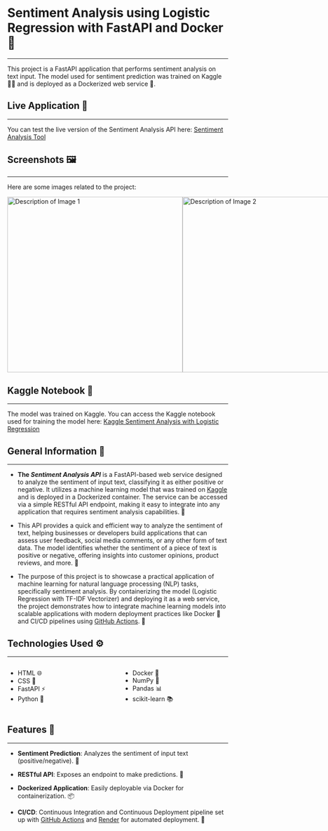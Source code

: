 <h1>Sentiment Analysis using Logistic Regression with FastAPI and Docker 🚀</h1>
<hr>
<p>This project is a FastAPI application that performs sentiment analysis on text input. The model used for sentiment prediction was trained on Kaggle 🧑‍💻 and is deployed as a Dockerized web service 🐳.</p>

<h2>Live Application 🔗</h2>
<hr>
<p>You can test the live version of the Sentiment Analysis API here: <a href="https://sentimentanalysiswithfastapianddocker.onrender.com/" target="_blank">Sentiment Analysis Tool</a></p>

<h2>Screenshots 🖼️</h2>
<hr>
<p>Here are some images related to the project:</p>

<div style="display: flex; justify-content: space-between;">
    <!-- Image Block 1 -->
    <div>
        <img src="https://i.imgur.com/HKZJ1wY.png" alt="Description of Image 1" width="400">
    </div>
    <div>
        <img src="https://i.imgur.com/SqP4aP7.png" alt="Description of Image 2" width="400">
    </div>
</div>

<h2>Kaggle Notebook 📒</h2>
<hr>
<p>The model was trained on Kaggle. You can access the Kaggle notebook used for training the model here: <a href="https://www.kaggle.com/code/monishar729735/sentiment-analysis-with-logistic-regression" target="_blank">Kaggle Sentiment Analysis with Logistic Regression</a></p>

<h2>General Information 📘</h2>
<hr>
<ul>
    <li><strong>The <i>Sentiment Analysis API</i></strong> is a FastAPI-based web service designed to analyze the sentiment of input text, classifying it as either positive or negative. It utilizes a machine learning model that was trained on <a href="https://www.kaggle.com" target="_blank">Kaggle</a> and is deployed in a Dockerized container. The service can be accessed via a simple RESTful API endpoint, making it easy to integrate into any application that requires sentiment analysis capabilities. 🧠</li>
</ul>
<ul>
    <li>This API provides a quick and efficient way to analyze the sentiment of text, helping businesses or developers build applications that can assess user feedback, social media comments, or any other form of text data. The model identifies whether the sentiment of a piece of text is positive or negative, offering insights into customer opinions, product reviews, and more. 💬</li>
</ul>
<ul>
    <li>The purpose of this project is to showcase a practical application of machine learning for natural language processing (NLP) tasks, specifically sentiment analysis. By containerizing the model (Logistic Regression with TF-IDF Vectorizer) and deploying it as a web service, the project demonstrates how to integrate machine learning models into scalable applications with modern deployment practices like Docker 🐋 and CI/CD pipelines using <a href="https://github.com/features/actions" target="_blank">GitHub Actions</a>. 🔄</li>
</ul>

<h2>Technologies Used ⚙️</h2>
<hr>
<div style="display: flex; flex-wrap: wrap; gap: 20px;">
    <div style="flex: 1; min-width: 200px;">
        <ul>
            <li>HTML 🌐</li>
            <li>CSS 🎨</li>
            <li>FastAPI ⚡</li>
            <li>Python 🐍</li>
        </ul>
    </div>
    <div style="flex: 1; min-width: 200px;">
        <ul>
            <li>Docker 🐳</li>
            <li>NumPy 🔢</li>
            <li>Pandas 📊</li>
            <li>scikit-learn 📚</li>
        </ul>
    </div>
</div>


<h2>Features 🌟</h2>
<hr>
<ul>
    <li><strong>Sentiment Prediction</strong>: Analyzes the sentiment of input text (positive/negative). 📝</li>
</ul>
<ul>
    <li><strong>RESTful API</strong>: Exposes an endpoint to make predictions. 🔌</li>
</ul>
<ul>
    <li><strong>Dockerized Application</strong>: Easily deployable via Docker for containerization. 📦</li>
</ul>
<ul>
    <li><strong>CI/CD</strong>: Continuous Integration and Continuous Deployment pipeline set up with <a href="https://github.com/features/actions" target="_blank">GitHub Actions</a> and <a href="https://render.com" target="_blank">Render</a> for automated deployment. 🔄</li>
</ul>
